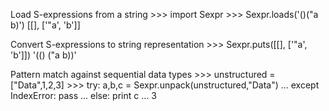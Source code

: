 Load S-expressions from a string
    >>> import Sexpr
    >>> Sexpr.loads('()("a b)')
    [[], ['"a', 'b']]


Convert S-expressions to string representation
    >>> Sexpr.puts([[], ['"a', 'b']])
    '(() ("a b))'


Pattern match against sequential data types
    >>> unstructured = ["Data",1,2,3]
    >>> try: a,b,c = Sexpr.unpack(unstructured,"Data")
    ... except IndexError: pass
    ... else: print c
    ... 
    3
